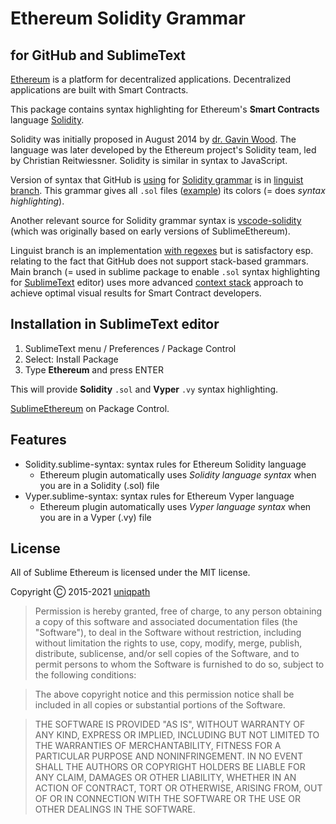# Ethereum Solidity Grammar

## for GitHub and SublimeText

[Ethereum][ethereum] is a platform for decentralized applications. Decentralized applications are built with Smart Contracts.

This package contains syntax highlighting for Ethereum's **Smart Contracts** language [Solidity](https://soliditylang.org).

Solidity was initially proposed in August 2014 by [dr. Gavin Wood](https://en.wikipedia.org/wiki/Gavin_Wood). The language was later developed by the Ethereum project's Solidity team, led by Christian Reitwiessner. Solidity is similar in syntax to JavaScript.

[ethereum]: https://www.ethereum.org/

Version of syntax that GitHub is [using](https://github.com/github/linguist/tree/master/vendor/grammars) for [Solidity grammar](https://docs.soliditylang.org/en/latest/grammar.html) is in [linguist branch](https://github.com/davidhq/SublimeEthereum/tree/linguist). This grammar gives all `.sol` files ([example](https://github.com/ethereum/consensus-specs/blob/dev/solidity_deposit_contract/deposit_contract.sol)) its colors (= does _syntax highlighting_).

Another relevant source for Solidity grammar syntax is [vscode-solidity](https://github.com/juanfranblanco/vscode-solidity) (which was originally based on early versions of SublimeEthereum).

Linguist branch is an implementation [with regexes](https://sublime-text-unofficial-documentation.readthedocs.io/en/latest/reference/syntaxdefs.html) but is satisfactory esp. relating to the fact that GitHub does not support stack-based grammars. Main branch (= used in sublime package to enable `.sol` syntax highlighting for [SublimeText](http://www.sublimetext.com/) editor) uses more advanced [context stack](http://www.sublimetext.com/docs/syntax.html) approach to achieve optimal visual results for Smart Contract developers. 

## Installation in SublimeText editor

1. SublimeText menu / Preferences / Package Control
2. Select: Install Package
3. Type **Ethereum** and press ENTER

This will provide **Solidity** `.sol` and **Vyper** `.vy` syntax highlighting.

[SublimeEthereum](https://packagecontrol.io/packages/Ethereum) on Package Control. 

[package-control]: https://packagecontrol.io/packages/Ethereum

## Features

* Solidity.sublime-syntax: syntax rules for Ethereum Solidity language
   * Ethereum plugin automatically uses *Solidity language syntax* when you are in a Solidity (.sol) file
* Vyper.sublime-syntax: syntax rules for Ethereum Vyper language
   * Ethereum plugin automatically uses *Vyper language syntax* when you are in a Vyper (.vy) file

## License

All of Sublime Ethereum is licensed under the MIT license.

Copyright Ⓒ 2015-2021 [uniqpath](https://github.com/uniqpath)

> Permission is hereby granted, free of charge, to any person obtaining a copy
> of this software and associated documentation files (the "Software"), to deal
> in the Software without restriction, including without limitation the rights
> to use, copy, modify, merge, publish, distribute, sublicense, and/or sell
> copies of the Software, and to permit persons to whom the Software is
> furnished to do so, subject to the following conditions:

> The above copyright notice and this permission notice shall be included in
> all copies or substantial portions of the Software.

> THE SOFTWARE IS PROVIDED "AS IS", WITHOUT WARRANTY OF ANY KIND, EXPRESS OR
> IMPLIED, INCLUDING BUT NOT LIMITED TO THE WARRANTIES OF MERCHANTABILITY,
> FITNESS FOR A PARTICULAR PURPOSE AND NONINFRINGEMENT. IN NO EVENT SHALL THE
> AUTHORS OR COPYRIGHT HOLDERS BE LIABLE FOR ANY CLAIM, DAMAGES OR OTHER
> LIABILITY, WHETHER IN AN ACTION OF CONTRACT, TORT OR OTHERWISE, ARISING FROM,
> OUT OF OR IN CONNECTION WITH THE SOFTWARE OR THE USE OR OTHER DEALINGS IN
> THE SOFTWARE.
